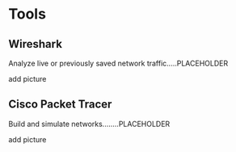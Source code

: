 # Tools

## Wireshark&#x20;

Analyze live or previously saved network traffic.....PLACEHOLDER&#x20;

add picture

## Cisco Packet Tracer&#x20;

Build and simulate networks........PLACEHOLDER&#x20;

add picture
